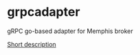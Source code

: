 # grpcadapter
gRPC go-based adapter for Memphis broker

[Short description](https://github.com/memphisdev/memphis/issues/1140#issuecomment-1811912526)
